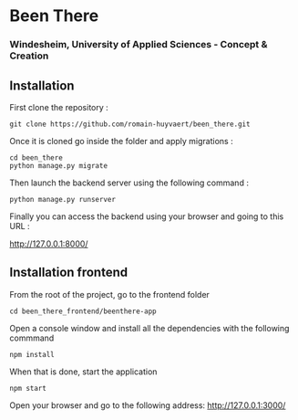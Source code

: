 # Been There
### Windesheim, University of Applied Sciences - Concept & Creation


## Installation

First clone the repository :
```
git clone https://github.com/romain-huyvaert/been_there.git
```

Once it is cloned go inside the folder and apply migrations :
```
cd been_there
python manage.py migrate
```

Then launch the backend server using the following command :
```
python manage.py runserver
```

Finally you can access the backend using your browser and going to this URL :

http://127.0.0.1:8000/


## Installation frontend
From the root of the project, go to the frontend folder
```
cd been_there_frontend/beenthere-app
```

Open a console window and install all the dependencies with the following commmand
```
npm install
```

When that is done, start the application
```
npm start
```

Open your browser and go to the following address:
http://127.0.0.1:3000/

